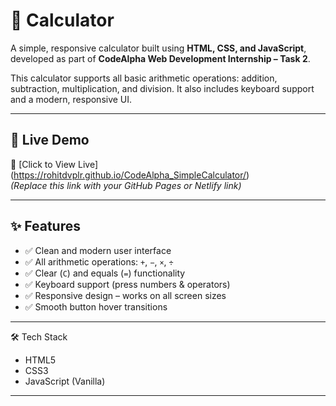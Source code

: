 # 🔢 Calculator

A simple, responsive calculator built using **HTML, CSS, and JavaScript**, developed as part of **CodeAlpha Web Development Internship – Task 2**.

This calculator supports all basic arithmetic operations: addition, subtraction, multiplication, and division. It also includes keyboard support and a modern, responsive UI.

---

## 🚀 Live Demo

🔗 [Click to View Live] (https://rohitdvplr.github.io/CodeAlpha_SimpleCalculator/)  
_(Replace this link with your GitHub Pages or Netlify link)_

---

## ✨ Features

- ✅ Clean and modern user interface
- ✅ All arithmetic operations: `+`, `−`, `×`, `÷`
- ✅ Clear (`C`) and equals (`=`) functionality
- ✅ Keyboard support (press numbers & operators)
- ✅ Responsive design – works on all screen sizes
- ✅ Smooth button hover transitions

---

🛠️ Tech Stack

- HTML5
- CSS3
- JavaScript (Vanilla)

---


